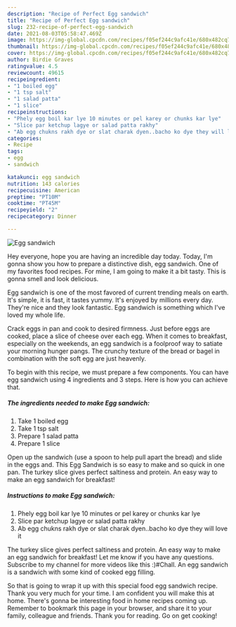 ```yaml
---
description: "Recipe of Perfect Egg sandwich"
title: "Recipe of Perfect Egg sandwich"
slug: 232-recipe-of-perfect-egg-sandwich
date: 2021-08-03T05:58:47.469Z
image: https://img-global.cpcdn.com/recipes/f05ef244c9afc41e/680x482cq70/egg-sandwich-recipe-main-photo.jpg
thumbnail: https://img-global.cpcdn.com/recipes/f05ef244c9afc41e/680x482cq70/egg-sandwich-recipe-main-photo.jpg
cover: https://img-global.cpcdn.com/recipes/f05ef244c9afc41e/680x482cq70/egg-sandwich-recipe-main-photo.jpg
author: Birdie Graves
ratingvalue: 4.5
reviewcount: 49615
recipeingredient:
- "1 boiled egg"
- "1 tsp salt"
- "1 salad patta"
- "1 slice"
recipeinstructions:
- "Phely egg boil kar lye 10 minutes or pel karey or chunks kar lye"
- "Slice par ketchup lagye or salad patta rakhy"
- "Ab egg chukns rakh dye or slat charak dyen..bacho ko dye they will love it"
categories:
- Recipe
tags:
- egg
- sandwich

katakunci: egg sandwich 
nutrition: 143 calories
recipecuisine: American
preptime: "PT10M"
cooktime: "PT45M"
recipeyield: "2"
recipecategory: Dinner

---
```



![Egg sandwich](https://img-global.cpcdn.com/recipes/f05ef244c9afc41e/680x482cq70/egg-sandwich-recipe-main-photo.jpg)

Hey everyone, hope you are having an incredible day today. Today, I'm gonna show you how to prepare a distinctive dish, egg sandwich. One of my favorites food recipes. For mine, I am going to make it a bit tasty. This is gonna smell and look delicious.

Egg sandwich is one of the most favored of current trending meals on earth. It's simple, it is fast, it tastes yummy. It's enjoyed by millions every day. They're nice and they look fantastic. Egg sandwich is something which I've loved my whole life.

Crack eggs in pan and cook to desired firmness. Just before eggs are cooked, place a slice of cheese over each egg. When it comes to breakfast, especially on the weekends, an egg sandwich is a foolproof way to satiate your morning hunger pangs. The crunchy texture of the bread or bagel in combination with the soft egg are just heavenly.


To begin with this recipe, we must prepare a few components. You can have egg sandwich using 4 ingredients and 3 steps. Here is how you can achieve that.

<!--inarticleads1-->

##### The ingredients needed to make Egg sandwich:

1. Take 1 boiled egg
1. Take 1 tsp salt
1. Prepare 1 salad patta
1. Prepare 1 slice


Open up the sandwich (use a spoon to help pull apart the bread) and slide in the eggs and. This Egg Sandwich is so easy to make and so quick in one pan. The turkey slice gives perfect saltiness and protein. An easy way to make an egg sandwich for breakfast! 

<!--inarticleads2-->

##### Instructions to make Egg sandwich:

1. Phely egg boil kar lye 10 minutes or pel karey or chunks kar lye
1. Slice par ketchup lagye or salad patta rakhy
1. Ab egg chukns rakh dye or slat charak dyen..bacho ko dye they will love it


The turkey slice gives perfect saltiness and protein. An easy way to make an egg sandwich for breakfast! Let me know if you have any questions. Subscribe to my channel for more videos like this :)#Chall. An egg sandwich is a sandwich with some kind of cooked egg filling. 

So that is going to wrap it up with this special food egg sandwich recipe. Thank you very much for your time. I am confident you will make this at home. There's gonna be interesting food in home recipes coming up. Remember to bookmark this page in your browser, and share it to your family, colleague and friends. Thank you for reading. Go on get cooking!
